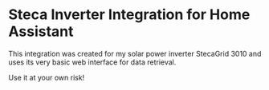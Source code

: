 # Steca Inverter Integration for Home Assistant

This integration was created for my solar power inverter StecaGrid 3010 and uses its very basic web interface for data retrieval.

Use it at your own risk!
